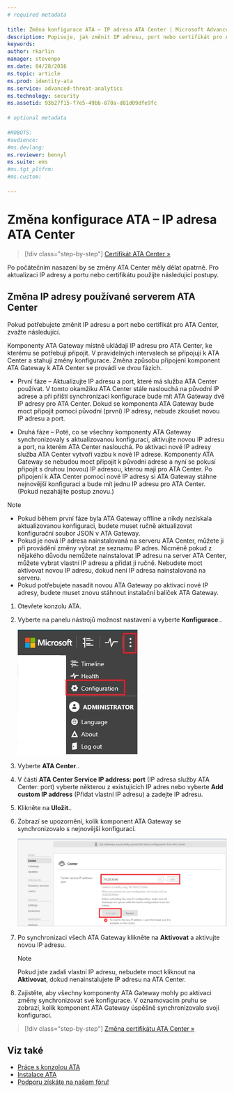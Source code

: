 ```yaml
---
# required metadata

title: Změna konfigurace ATA – IP adresa ATA Center | Microsoft Advanced Threat Analytics
description: Popisuje, jak změnit IP adresu, port nebo certifikát pro ATA Center.
keywords:
author: rkarlin
manager: stevenpo
ms.date: 04/28/2016
ms.topic: article
ms.prod: identity-ata
ms.service: advanced-threat-analytics
ms.technology: security
ms.assetid: 93b27f15-f7e5-49bb-870a-d81d09dfe9fc

# optional metadata

#ROBOTS:
#audience:
#ms.devlang:
ms.reviewer: bennyl
ms.suite: ems
#ms.tgt_pltfrm:
#ms.custom:

---
```


# Změna konfigurace ATA – IP adresa ATA Center

>[!div class="step-by-step"]
[Certifikát ATA Center »](modifying-ata-config-centercert.md)

Po počátečním nasazení by se změny ATA Center měly dělat opatrně. Pro aktualizaci IP adresy a portu nebo certifikátu použijte následující postupy.

## Změna IP adresy používané serverem ATA Center
Pokud potřebujete změnit IP adresu a port nebo certifikát pro ATA Center, zvažte následující.

Komponenty ATA Gateway místně ukládají IP adresu pro ATA Center, ke kterému se potřebují připojit. V pravidelných intervalech se připojují k ATA Center a stahují změny konfigurace. Změna způsobu připojení komponent ATA Gateway k ATA Center se provádí ve dvou fázích.

-   První fáze – Aktualizujte IP adresu a port, které má služba ATA Center používat. V tomto okamžiku ATA Center stále naslouchá na původní IP adrese a při příští synchronizaci konfigurace bude mít ATA Gateway dvě IP adresy pro ATA Center. Dokud se komponenta ATA Gateway bude moct připojit pomocí původní (první) IP adresy, nebude zkoušet novou IP adresu a port.

-   Druhá fáze – Poté, co se všechny komponenty ATA Gateway synchronizovaly s aktualizovanou konfigurací, aktivujte novou IP adresu a port, na kterém ATA Center naslouchá. Po aktivaci nové IP adresy služba ATA Center vytvoří vazbu k nové IP adrese. Komponenty ATA Gateway se nebudou moct připojit k původní adrese a nyní se pokusí připojit s druhou (novou) IP adresou, kterou mají pro ATA Center. Po připojení k ATA Center pomocí nové IP adresy si ATA Gateway stáhne nejnovější konfiguraci a bude mít jednu IP adresu pro ATA Center. (Pokud nezahájíte postup znovu.)

> [!NOTE]
> -   Pokud během první fáze byla ATA Gateway offline a nikdy nezískala aktualizovanou konfiguraci, budete muset ručně aktualizovat konfigurační soubor JSON v ATA Gateway.
> -   Pokud je nová IP adresa nainstalovaná na serveru ATA Center, můžete ji při provádění změny vybrat ze seznamu IP adres. Nicméně pokud z nějakého důvodu nemůžete nainstalovat IP adresu na server ATA Center, můžete vybrat vlastní IP adresu a přidat ji ručně. Nebudete moct aktivovat novou IP adresu, dokud není IP adresa nainstalovaná na serveru.
> -   Pokud potřebujete nasadit novou ATA Gateway po aktivaci nové IP adresy, budete muset znovu stáhnout instalační balíček ATA Gateway.

1.  Otevřete konzolu ATA.

2.  Vyberte na panelu nástrojů možnost nastavení a vyberte **Konfigurace**..

    ![Ikona nastavení konfigurace ATA](media/ATA-config-icon.JPG)

3.  Vyberte **ATA Center**..

4.  V části **ATA Center Service IP address: port** (IP adresa služby ATA Center: port) vyberte některou z existujících IP adres nebo vyberte **Add custom IP address** (Přidat vlastní IP adresu) a zadejte IP adresu.

5.  Klikněte na **Uložit**..

6.  Zobrazí se upozornění, kolik komponent ATA Gateway se synchronizovalo s nejnovější konfigurací.

    ![Obrázek synchronizovaných bran ATA Center](media/ATA-chge-IP-after-clicking-save.png)

7.  Po synchronizaci všech ATA Gateway klikněte na **Aktivovat** a aktivujte novou IP adresu.

    > [!NOTE]
    > Pokud jste zadali vlastní IP adresu, nebudete moct kliknout na **Aktivovat**, dokud nenainstalujete IP adresu na ATA Center.

8.  Zajistěte, aby všechny komponenty ATA Gateway mohly po aktivaci změny synchronizovat své konfigurace. V oznamovacím pruhu se zobrazí, kolik komponent ATA Gateway úspěšně synchronizovalo svoji konfiguraci.

>[!div class="step-by-step"]
[Změna certifikátu ATA Center »](modifying-ata-config-centercert.md)


## Viz také
- [Práce s konzolou ATA](/advanced-threat-analytics/understand-explore/working-with-ata-console)
- [Instalace ATA](install-ata.md)
- [Podporu získáte na našem fóru!](https://social.technet.microsoft.com/Forums/security/en-US/home?forum=mata)


<!--HONumber=Apr16_HO4-->


